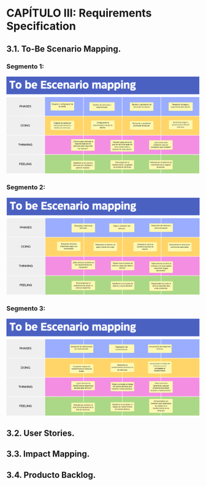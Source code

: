 # CAPÍTULO III: Requirements Specification
## 3.1. To-Be Scenario Mapping.
### Segmento 1:

<img src="/assets/to-be-escenario/to-be-owner.png" alt="To be Owner" >

### Segmento 2:

<img src="/assets/to-be-escenario/to-be-user.png" alt="To be User" >

### Segmento 3:

<img src="/assets/to-be-escenario/to-be-mecanico.png" alt="To be Mecanico" >

## 3.2. User Stories.
## 3.3. Impact Mapping.
## 3.4. Producto Backlog.
